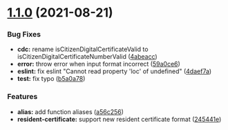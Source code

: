 # [1.1.0](https://github.com/enylin/taiwan-id-validator/compare/v1.0.0...v1.1.0) (2021-08-21)

### Bug Fixes

* **cdc:** rename isCitizenDigitalCertificateValid to isCitizenDigitalCertificateNumberValid ([4abeacc](https://github.com/enylin/taiwan-id-validator/commit/4abeacc9b1585833b4cc6d9e8f7dcf5caa9e3268))
* **error:** throw error when input format incorrect ([59a0ce6](https://github.com/enylin/taiwan-id-validator/commit/59a0ce637e277493009e22913da008f8f9cef03b))
* **eslint:** fix eslint "Cannot read property 'loc' of undefined" ([4daef7a](https://github.com/enylin/taiwan-id-validator/commit/4daef7a09afe01fa91e4e5f84018d983e4bda4c1))
* **test:** fix typo ([b5a0a78](https://github.com/enylin/taiwan-id-validator/commit/b5a0a78100d31229dae7ee92a3392b4e7433d60b))


### Features

* **alias:** add function aliases ([a56c256](https://github.com/enylin/taiwan-id-validator/commit/a56c2568ac5bc15c022c00b04792b9a12d3b7e17))
* **resident-certificate:** support new resident certificate format ([245441e](https://github.com/enylin/taiwan-id-validator/commit/245441efdc4b3c5c306712b7d172e1c05870523c))



